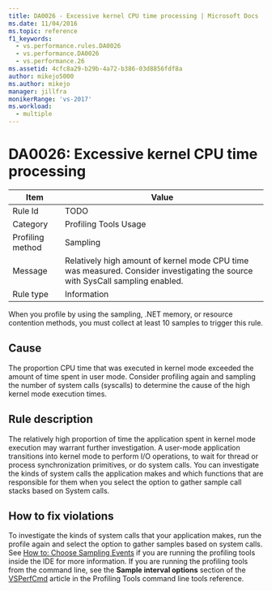 ```yaml
---
title: DA0026 - Excessive kernel CPU time processing | Microsoft Docs
ms.date: 11/04/2016
ms.topic: reference
f1_keywords: 
  - vs.performance.rules.DA0026
  - vs.performance.DA0026
  - vs.performance.26
ms.assetid: 4cfc8a29-b29b-4a72-b386-03d8856fdf8a
author: mikejo5000
ms.author: mikejo
manager: jillfra
monikerRange: 'vs-2017'
ms.workload: 
  - multiple
---
```

# DA0026: Excessive kernel CPU time processing

|Item|Value|
|-|-|
|Rule Id|TODO|
|Category|Profiling Tools Usage|
|Profiling method|Sampling|
|Message|Relatively high amount of kernel mode CPU time was measured. Consider investigating the source with SysCall sampling enabled.|
|Rule type|Information|

 When you profile by using the sampling, .NET memory, or resource contention methods, you must collect at least 10 samples to trigger this rule.

## Cause
 The proportion CPU time that was executed in kernel mode exceeded the amount of time spent in user mode. Consider profiling again and sampling the number of system calls (syscalls) to determine the cause of the high kernel mode execution times.

## Rule description
 The relatively high proportion of time the application spent in kernel mode execution may warrant further investigation. A user-mode application transitions into kernel mode to perform I/O operations, to wait for thread or process synchronization primitives, or do system calls. You can investigate the kinds of system calls the application  makes and which functions that are responsible for them when you select the option to gather sample call stacks based on System calls.

## How to fix violations
 To investigate the kinds of system calls that your application makes, run the profile again and select the option to gather samples based on system calls. See [How to: Choose Sampling Events](../profiling/how-to-choose-sampling-events.md) if you are running the profiling tools inside the IDE for more information. If you are running the profiling tools from the command line, see the **Sample interval options** section of the [VSPerfCmd](../profiling/vsperfcmd.md) article in the Profiling Tools command line tools reference.
